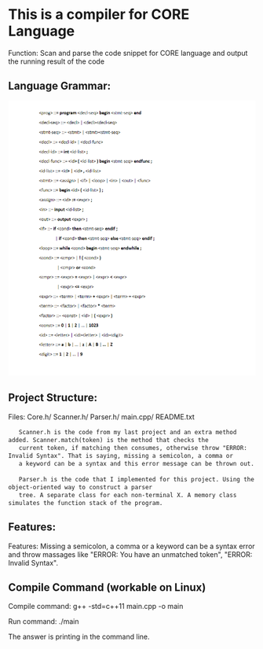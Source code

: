 # This is a compiler for CORE Language

Function: Scan and parse the code snippet for CORE language and output the running result of the code

## Language Grammar:

![Grammar](https://raw.githubusercontent.com/GeneralJin1024/Simple-Language-Compiler/master/Grammar/CORE%20Language%20Grammar.png)

## Project Structure:
Files: Core.h/ Scanner.h/ Parser.h/ main.cpp/ README.txt   

       Scanner.h is the code from my last project and an extra method added. Scanner.match(token) is the method that checks the
       current token, if matching then consumes, otherwise throw "ERROR: Invalid Syntax". That is saying, missing a semicolon, a comma or
       a keyword can be a syntax and this error message can be thrown out.   
       
       Parser.h is the code that I implemented for this project. Using the object-oriented way to construct a parser
       tree. A separate class for each non-terminal X. A memory class simulates the function stack of the program.      

## Features:
Features: Missing a semicolon, a comma or a keyword can be a syntax error and throw massages like "ERROR: You have an unmatched token", "ERROR: Invalid Syntax".

## Compile Command (workable on Linux)
Compile command: g++ -std=c++11 main.cpp -o main  

Run command: ./main <inputFileName>

The answer is printing in the command line.
